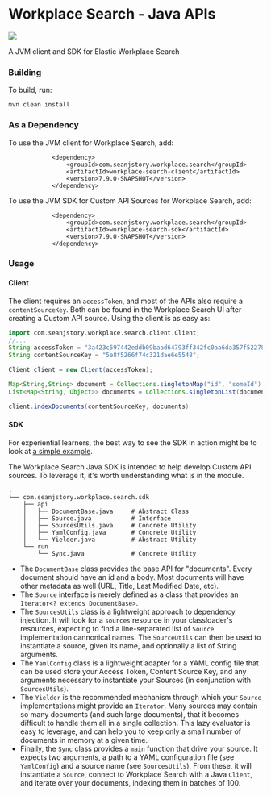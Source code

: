 # Workplace Search - Java APIs
![](https://travis-ci.org/seanstory/workplace-search-java.svg)

A JVM client and SDK for Elastic Workplace Search

### Building
To build, run:

    mvn clean install

### As a Dependency
To use the JVM client for Workplace Search, add:

```
            <dependency>
                <groupId>com.seanjstory.workplace.search</groupId>
                <artifactId>workplace-search-client</artifactId>
                <version>7.9.0-SNAPSHOT</version>
            </dependency>
```

To use the JVM SDK for Custom API Sources for Workplace Search, add:

```
            <dependency>
                <groupId>com.seanjstory.workplace.search</groupId>
                <artifactId>workplace-search-sdk</artifactId>
                <version>7.9.0-SNAPSHOT</version>
            </dependency>
```

### Usage
#### Client
The client requires an `accessToken`, and most of the APIs also require a `contentSourceKey`. Both can be found in the Workplace
Search UI after creating a Custom API source. Using the client is as easy as:

```groovy
import com.seanjstory.workplace.search.client.Client;
//...
String accessToken = "3a423c597442eddb09baad64793ff342fc0aa6da357f5227888d44b3386cf722";
String contentSourceKey = "5e8f5266f74c321dae6e5548";

Client client = new Client(accessToken);

Map<String,String> document = Collections.singletonMap("id", "someId")
List<Map<String, Object>> documents = Collections.singletonList(document)

client.indexDocuments(contentSourceKey, documents)
```

#### SDK

For experiential learners, the best way to see the SDK in action might be to look at [a simple example](https://github.com/seanstory/ws-custom-source-example).

The Workplace Search Java SDK is intended to help develop Custom API sources. To leverage it, it's worth understanding
what is in the module.

```
.
└── com.seanjstory.workplace.search.sdk
    ├── api
    │   ├── DocumentBase.java     # Abstract Class
    │   ├── Source.java           # Interface
    │   ├── SourcesUtils.java     # Concrete Utility
    │   ├── YamlConfig.java       # Concrete Utility
    │   └── Yielder.java          # Abstract Utility
    └── run
        └── Sync.java             # Concrete Utility
```

* The `DocumentBase` class provides the base API for "documents". Every document should have an id and a body. Most documents
will have other metadata as well (URL, Title, Last Modified Date, etc).
* The `Source` interface is merely defined as a class that provides an `Iterator<? extends DocumentBase>`.
* The `SourcesUtils` class is a lightweight approach to dependency injection. It will look for a `sources` resource in your classloader's resources, expecting to find a line-separated list of `Source` implementation cannonical names. The `SourceUtils` can then be used to instantiate a source, given its name, and optionally a list of String arguments.
* The `YamlConfig` class is a lightweight adapter for a YAML config file that can be used store your Access Token, Content Source Key, and any arguments necessary to instantiate your Sources (in conjunction with `SourcesUtils`).
* The `Yielder` is the recommended mechanism through which your `Source` implementations might provide an `Iterator`. Many sources may contain so many documents (and such large documents), that it becomes difficult to handle them all in a single collection. This lazy evaluator is easy to leverage, and can help you to keep only a small number of documents in memory at a given time.
* Finally, the `Sync` class provides a `main` function that drive your source. It expects two arguments, a path to a YAML configuration file (see `YamlConfig`) and a source name (see `SourcesUtils`). From these, it will instantiate a `Source`, connect to Workplace Search with a Java `Client`, and iterate over your documents, indexing them in batches of 100.
